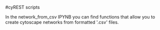 
#cyREST scripts

In the network_from_csv IPYNB you can find functions that allow you to create cytoscape networks from formatted '.csv' files.
